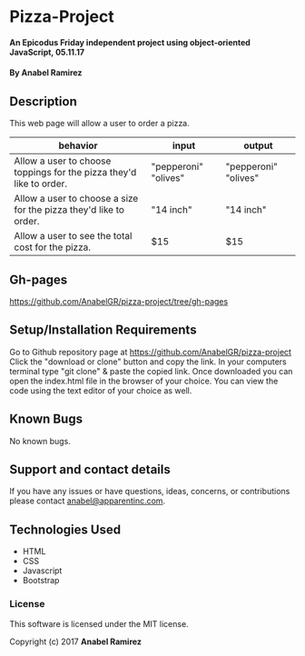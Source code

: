 # Pizza-Project

#### An Epicodus Friday independent project using object-oriented JavaScript, 05.11.17

#### **By Anabel Ramirez**

## Description

This web page will allow a user to order a pizza.

|  behavior | input  | output  |
|---|---|---|
| Allow a user to choose toppings for the pizza they'd like to order.  | "pepperoni" "olives"  |  "pepperoni" "olives" |
| Allow a user to choose a size for the pizza they'd like to order.  | "14 inch"  |  "14 inch" |
| Allow a user to see the total cost for the pizza.  | $15 |  $15 |


## Gh-pages

https://github.com/AnabelGR/pizza-project/tree/gh-pages

## Setup/Installation Requirements

Go to Github repository page at https://github.com/AnabelGR/pizza-project
Click the "download or clone" button and copy the link.
In your computers terminal type "git clone" & paste the copied link.
Once downloaded you can open the index.html file in the browser of your choice.
You can view the code using the text editor of your choice as well.

## Known Bugs

No known bugs.

## Support and contact details

If you have any issues or have questions, ideas, concerns, or contributions please contact anabel@apparentinc.com.

## Technologies Used

* HTML
* CSS
* Javascript
* Bootstrap

### License
This software is licensed under the MIT license.

Copyright (c) 2017 **Anabel Ramirez**
